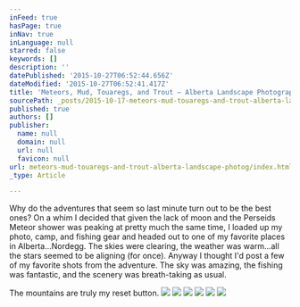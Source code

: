 ```yaml
---
inFeed: true
hasPage: true
inNav: true
inLanguage: null
starred: false
keywords: []
description: ''
datePublished: '2015-10-27T06:52:44.656Z'
dateModified: '2015-10-27T06:52:41.417Z'
title: 'Meteors, Mud, Touaregs, and Trout – Alberta Landscape Photographer'
sourcePath: _posts/2015-10-17-meteors-mud-touaregs-and-trout-alberta-landscape-photog.md
published: true
authors: []
publisher:
  name: null
  domain: null
  url: null
  favicon: null
url: meteors-mud-touaregs-and-trout-alberta-landscape-photog/index.html
_type: Article

---
```

Why do the adventures that seem so last minute turn out to be the best ones?  On a whim I decided that given the lack of moon and the Perseids Meteor shower was peaking at pretty much the same time, I loaded up my photo, camp, and fishing gear and headed out to one of my favorite places in Alberta...Nordegg.  The skies were clearing, the weather was warm...all the stars seemed to be aligning (for once).  Anyway I thought I'd post a few of my favorite shots from the adventure.  The sky was amazing, the fishing was fantastic, and the scenery was breath-taking as usual.

The mountains are truly my reset button.
![](https://the-grid-user-content.s3-us-west-2.amazonaws.com/0452f8cf-ed8d-4aca-9020-91ba2b0eaafe.jpg)
![](https://the-grid-user-content.s3-us-west-2.amazonaws.com/0030dd2f-1c1c-4c02-acc3-a5c8d88c63be.jpg)
![](https://the-grid-user-content.s3-us-west-2.amazonaws.com/9e0de452-8b51-4470-8d27-7393617c2394.jpg)
![](https://the-grid-user-content.s3-us-west-2.amazonaws.com/16094d44-fa51-4497-92b0-6265fc059aa0.jpg)
![](https://the-grid-user-content.s3-us-west-2.amazonaws.com/2bfee64e-564d-43eb-b1d9-5586d74a58d2.jpg)
![](https://the-grid-user-content.s3-us-west-2.amazonaws.com/7f041fc7-35fc-4712-9b0a-285bbbdc2f8d.jpg)
